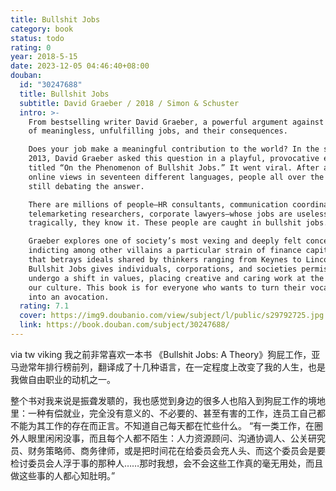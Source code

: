 ```yaml
---
title: Bullshit Jobs
category: book
status: todo
rating: 0
year: 2018-5-15
date: 2023-12-05 04:46:40+08:00
douban:
  id: "30247688"
  title: Bullshit Jobs
  subtitle: David Graeber / 2018 / Simon & Schuster
  intro: >-
    From bestselling writer David Graeber, a powerful argument against the rise
    of meaningless, unfulfilling jobs, and their consequences.

    Does your job make a meaningful contribution to the world? In the spring of
    2013, David Graeber asked this question in a playful, provocative essay
    titled “On the Phenomenon of Bullshit Jobs.” It went viral. After a million
    online views in seventeen different languages, people all over the world are
    still debating the answer.

    There are millions of people—HR consultants, communication coordinators,
    telemarketing researchers, corporate lawyers—whose jobs are useless, and,
    tragically, they know it. These people are caught in bullshit jobs.

    Graeber explores one of society’s most vexing and deeply felt concerns,
    indicting among other villains a particular strain of finance capitalism
    that betrays ideals shared by thinkers ranging from Keynes to Lincoln.
    Bullshit Jobs gives individuals, corporations, and societies permission to
    undergo a shift in values, placing creative and caring work at the center of
    our culture. This book is for everyone who wants to turn their vocation back
    into an avocation.
  rating: 7.1
  cover: https://img9.doubanio.com/view/subject/l/public/s29792725.jpg
  link: https://book.douban.com/subject/30247688/
---
```


via tw viking 我之前非常喜欢一本书 《Bullshit Jobs: A Theory》狗屁工作，亚马逊常年排行榜前列，翻译成了十几种语言，在一定程度上改变了我的人生，也是我做自由职业的动机之一。

整个书对我来说是振聋发聩的，我也感觉到身边的很多人也陷入到狗屁工作的境地里：一种有偿就业，完全没有意义的、不必要的、甚至有害的工作，连员工自己都不能为其工作的存在而正言。不知道自己每天都在忙些什么。
“有一类工作，在圈外人眼里闲闲没事，而且每个人都不陌生：人力资源顾问、沟通协调人、公关研究员、财务策略师、商务律师，或是把时间花在给委员会充人头、而这个委员会是要检讨委员会人浮于事的那种人……那时我想，会不会这些工作真的毫无用处，而且做这些事的人都心知肚明。”

